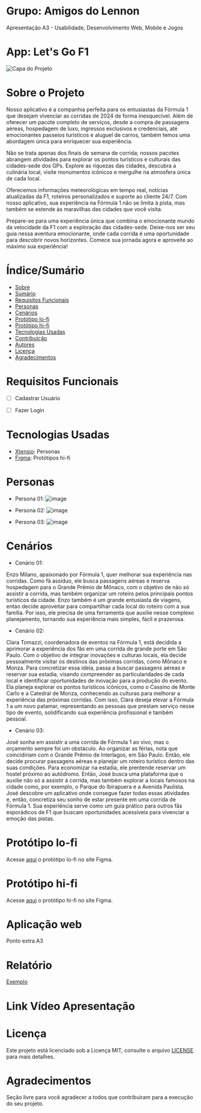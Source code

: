 # Grupo: Amigos do Lennon
Apresentação A3 - Usabilidade, Desenvolvimento Web, Mobile e Jogos

# App: Let's Go F1
![Capa do Projeto](https://github.com/carlosaugrib/amigosdolennon/assets/132007234/5104720d-0ddc-4ed1-bb60-b22eace7808a)

# Sobre o Projeto

Nosso aplicativo é a companhia perfeita para os entusiastas da Fórmula 1 que desejam vivenciar as corridas de 2024 de forma inesquecível. Além de oferecer um pacote completo de serviços, desde a compra de passagens aéreas, hospedagem de luxo, ingressos exclusivos e credenciais, até emocionantes passeios turísticos e aluguel de carros, também temos uma abordagem única para enriquecer sua experiência.

Não se trata apenas dos finais de semana de corrida; nossos pacotes abrangem atividades para explorar os pontos turísticos e culturais das cidades-sede dos GPs. Explore as riquezas das cidades, descubra a culinária local, visite monumentos icônicos e mergulhe na atmosfera única de cada local.

Oferecemos informações meteorológicas em tempo real, notícias atualizadas da F1, roteiros personalizados e suporte ao cliente 24/7. Com nosso aplicativo, sua experiência na Fórmula 1 não se limita à pista, mas também se estende às maravilhas das cidades que você visita.

Prepare-se para uma experiência única que combina o emocionante mundo da velocidade da F1 com a exploração das cidades-sede. Deixe-nos ser seu guia nessa aventura emocionante, onde cada corrida é uma oportunidade para descobrir novos horizontes. Comece sua jornada agora e aproveite ao máximo sua experiência!


# Índice/Sumário

* [Sobre](#sobre-o-projeto)
* [Sumário](#índice/sumário)
* [Requisitos Funcionais](#requisitos-funcionais)
* [Personas](#personas)
* [Cenários](#cenários)
* [Protótipo lo-fi](#protótipo-lo-fi)
* [Protótipo hi-fi](#protótipo-hi-fi)
* [Tecnologias Usadas](#tecnologias-usadas)
* [Contribuição](#contribuição)
* [Autores](#autores)
* [Licença](#licença)
* [Agradecimentos](#agradecimentos)


# Requisitos Funcionais 

- [ ] Cadastrar Usuário
- [ ] Fazer Login


# Tecnologias Usadas

- [Xtensio](https://xtensio.com/): Personas
- [Figma](https://www.figma.com/): Protótipos hi-fi

# Personas

* Persona 01:
![image](https://github.com/carlosaugrib/amigosdolennon/assets/132007234/a6ff8333-47f9-4283-a6dd-2ad8e7f086d9)


* Persona 02:
![image](https://github.com/carlosaugrib/amigosdolennon/assets/132007234/e52cd2ac-0d90-4338-82be-df0afc836cbb)


* Persona 03:
![image](https://github.com/carlosaugrib/amigosdolennon/assets/132007234/67df314d-1a02-487b-819d-98519bba8319)


# Cenários

* Cenário 01:
  
Enzo Milano, apaixonado por Fórmula 1, quer melhorar sua experiência nas corridas. Como fã assíduo, ele busca passagens aéreas e reserva hospedagem para o Grande Prêmio de Mônaco, com o objetivo de não só assistir a corrida, mas também organizar um roteiro pelos principais pontos turísticos da cidade. Enzo também é um grande entusiasta de viagens, entao decide aproveitar para compartilhar cada local do roteiro com a sua família. Por isso, ele precisa de uma ferramenta que auxilie nesse complexo planejamento, tornando sua experiência mais simples, fácil e prazerosa.


* Cenário 02:
  
Clara Tomazzi, coordenadora de eventos na Fórmula 1, está decidida a aprimorar a experiência dos fãs em uma corrida de grande porte em São Paulo. Com o objetivo de integrar inovações e culturas locais, ela decide pessoalmente visitar os destinos das próximas corridas, como Mônaco e Monza. Para concretizar essa ideia, passa a buscar passagens aéreas e reservar sua estadia, visando compreender as particularidades de cada local e identificar oportunidades de inovação para a produção do evento. Ela planeja explorar os pontos turísticos icônicos, como o Cassino de Monte Carlo e a Catedral de Monza, conhecendo as culturas para melhorar a experiência das próximas corridas. Com isso, Clara deseja elevar a Fórmula 1 a um novo patamar, representando as pessoas que prestam serviço nesse tipo de evento, solidificando sua experiência profissional e também pessoal.

* Cenário 03:
  
José sonha em assistir a uma corrida de Fórmula 1 ao vivo, mas o orçamento sempre foi um obstáculo. Ao organizar as férias, nota que coincidiriam com o Grande Prêmio de Interlagos, em São Paulo. Então, ele decide procurar passagens aéreas e planejar um roteiro turístico dentro das suas condições. Para economizar na estadia, ele prentende reservar um hostel próximo ao autódromo. Então, José busca uma plataforma que o auxilie não só a assistir à corrida, mas também explorar a locais famosos na cidade como, por exemplo, o Parque do Ibirapuera e a Avenida Paulista. José descobre um aplicativo onde consegue fazer todas essas atividades e, então, concretiza seu sonho de estar presente em uma corrida de Fórmula 1. Sua experiência serve como um guia prático para outros fãs esporádicos de F1 que buscam oportunidades acessíveis para vivenciar a emoção das pistas.

# Protótipo lo-fi

Acesse [aqui](https://www.figma.com/file/o5D1MGBptgXuamqaGGi5We/F1-lo-fi?type=design&node-id=0%3A1&mode=design&t=BCsXMGJXBegJeAhc-1) o protótipo lo-fi no site Figma.


# Protótipo hi-fi
Acesse [aqui](https://www.figma.com/file/yWuZhSOwnW3CN0OSXLmC5J/F1-TRAVEL-EXPERIENCE?type=design&node-id=0%3A1&mode=design&t=ensKI8hce0xnn6NH-1) o protótipo hi-fi no site Figma.

# Aplicação web 

Ponto extra A3

# Relatório

[Exemplo](https://github.com/testing-library/react-testing-library#contributors)

# Link Vídeo Apresentação

# Licença

Este projeto está licenciado sob a Licença MIT,  consulte o arquivo [LICENSE](LICENSE) para mais detalhes.

# Agradecimentos

Seção livre para você agradecer a todos que contribuiram para a execução do seu projeto.
